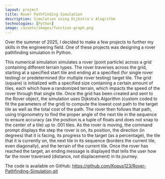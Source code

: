 ```yaml
---
layout: project
title: Rover Pathfinding Simulation
description: Simulation using Dijkstra's Alogrithm
technologies: [Python]
image: /assets/images/function-graph.png
---
```


Over the summer of 2025, I decided to make a few projects to further my skills in the engineering field. One of these projects was designing a rover pathfinding simulation in Python. 

This numerical simulation simulates a rover (point particle) across a grid containing different terrain types. The rover traverses across the grid, starting at a specified start tile and ending at a specified (for single rover testing) or predetermined (for multiple rover testing) target tile. The grid (square) is initialized with a specified size containing a certain amount of tiles, each which have a randomized terrain, which impacts the speed of the rover through that single tile. Once the grid has been created and sent to the Rover object, the simulation uses Dijkstra’s Algorithm (custom coded to fit the parameters of the grid) to compute the lowest cost path to the target tile as well as the total cost of the path. The rover then follows that path, using trigonometry to find the proper angle of the next tile in the sequence to ensure accuracy (as the position is a tuple of floats and does not snap to the center of a tile) up to .001 tiles. As the rover is moving, the command prompt displays the step the rover is on, its position, the direction (in degrees) that it is facing, its progress to the target (as a percentage), the tile that it is currently on, the next tile in its sequence (borders the current tile, even diagonally), and the terrain of the current tile. Once the rover has reached the target, an ending message is displayed that tells the user how far the rover traversed (distance, not displacement) in its journey.


The code is available on GitHub: https://github.com/Kopus123/Rover-Pathfinding-Simulation.git